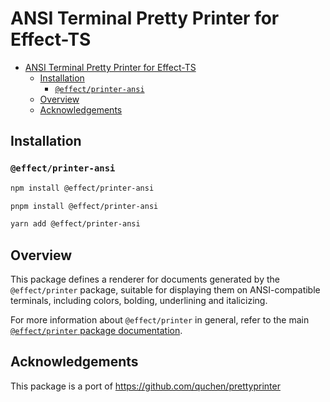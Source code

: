 # ANSI Terminal Pretty Printer for Effect-TS

- [ANSI Terminal Pretty Printer for Effect-TS](#ansi-terminal-pretty-printer-for-effect-ts)
    - [Installation](#installation)
        - [`@effect/printer-ansi`](#effectprinter-ansi)
    - [Overview](#overview)
    - [Acknowledgements](#acknowledgements)

## Installation

### `@effect/printer-ansi`

```bash
npm install @effect/printer-ansi
```

```bash
pnpm install @effect/printer-ansi
```

```bash
yarn add @effect/printer-ansi
```

## Overview

This package defines a renderer for documents generated by the `@effect/printer` package, suitable for displaying them on ANSI-compatible terminals, including colors, bolding, underlining and italicizing.

For more information about `@effect/printer` in general, refer to the main [`@effect/printer` package documentation](../printer/README.md).

## Acknowledgements

This package is a port of https://github.com/quchen/prettyprinter
